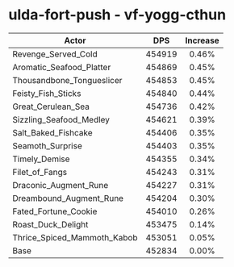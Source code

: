 # ulda-fort-push - vf-yogg-cthun
| Actor | DPS | Increase |
|---|:---:|:---:|
|Revenge_Served_Cold|454919|0.46%|
|Aromatic_Seafood_Platter|454869|0.45%|
|Thousandbone_Tongueslicer|454853|0.45%|
|Feisty_Fish_Sticks|454840|0.44%|
|Great_Cerulean_Sea|454736|0.42%|
|Sizzling_Seafood_Medley|454621|0.39%|
|Salt_Baked_Fishcake|454406|0.35%|
|Seamoth_Surprise|454403|0.35%|
|Timely_Demise|454355|0.34%|
|Filet_of_Fangs|454243|0.31%|
|Draconic_Augment_Rune|454227|0.31%|
|Dreambound_Augment_Rune|454204|0.30%|
|Fated_Fortune_Cookie|454010|0.26%|
|Roast_Duck_Delight|453475|0.14%|
|Thrice_Spiced_Mammoth_Kabob|453051|0.05%|
|Base|452834|0.00%|
